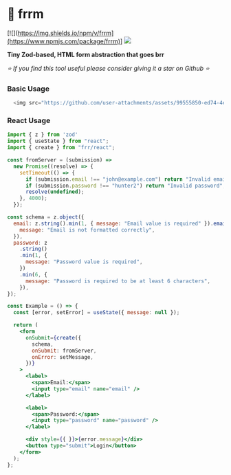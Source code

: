 <!-- omit in toc -->
# 🐇 frrm
[![](https://img.shields.io/npm/v/frrm](https://www.npmjs.com/package/frrm)]
[![](https://img.shields.io/github/stars/schalkventer/frrm?style=social)](https://github.com/schalkventer/frrm)

**Tiny Zod-based, HTML form abstraction that goes brr**  

_⭐ If you find this tool useful please consider giving it a star on Github ⭐_

### Basic Usage

```js
  <img src="https://github.com/user-attachments/assets/99555850-ed74-4ef3-9c1d-f6256bf3bc58" width="500">
```

### React Usage

```jsx
import { z } from 'zod'
import { useState } from "react";
import { create } from "frr/react";

const fromServer = (submission) =>
  new Promise((resolve) => {
    setTimeout(() => {
      if (submission.email !== "john@example.com") return "Invalid email";
      if (submission.password !== "hunter2") return "Invalid password";
      resolve(undefined);
    }, 4000);
  });

const schema = z.object({
  email: z.string().min(1, { message: "Email value is required" }).email({
    message: "Email is not formatted correctly",
  }),
  password: z
    .string()
    .min(1, {
      message: "Password value is required",
    })
    .min(6, {
      message: "Password is required to be at least 6 characters",
    }),
});

const Example = () => {
  const [error, setError] = useState({ message: null });

  return (
    <form
      onSubmit={create({
        schema,
        onSubmit: fromServer,
        onError: setMessage,
      })}
    >
      <label>
        <span>Email:</span>
        <input type="email" name="email" />
      </label>

      <label>
        <span>Password:</span>
        <input type="password" name="password" />
      </label>

      <div style={{ }}>{error.message}</div>
      <button type="submit">Login</button>
    </form>
  );
};

```